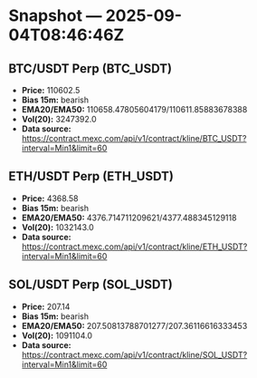 # Snapshot — 2025-09-04T08:46:46Z

## BTC/USDT Perp (BTC_USDT)
- **Price:** 110602.5
- **Bias 15m:** bearish
- **EMA20/EMA50:** 110658.47805604179/110611.85883678388
- **Vol(20):** 3247392.0
- **Data source:** https://contract.mexc.com/api/v1/contract/kline/BTC_USDT?interval=Min1&limit=60

## ETH/USDT Perp (ETH_USDT)
- **Price:** 4368.58
- **Bias 15m:** bearish
- **EMA20/EMA50:** 4376.714711209621/4377.488345129118
- **Vol(20):** 1032143.0
- **Data source:** https://contract.mexc.com/api/v1/contract/kline/ETH_USDT?interval=Min1&limit=60

## SOL/USDT Perp (SOL_USDT)
- **Price:** 207.14
- **Bias 15m:** bearish
- **EMA20/EMA50:** 207.50813788701277/207.36116616333453
- **Vol(20):** 1091104.0
- **Data source:** https://contract.mexc.com/api/v1/contract/kline/SOL_USDT?interval=Min1&limit=60
